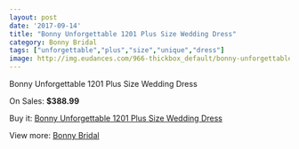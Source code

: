 ```yaml
---
layout: post
date: '2017-09-14'
title: "Bonny Unforgettable 1201 Plus Size Wedding Dress"
category: Bonny Bridal
tags: ["unforgettable","plus","size","unique","dress"]
image: http://img.eudances.com/966-thickbox_default/bonny-unforgettable-1201-plus-size-wedding-dress.jpg
---
```

Bonny Unforgettable 1201 Plus Size Wedding Dress

On Sales: **$388.99**
<a href="https://www.eudances.com/en/bonny-bridal/342-bonny-unforgettable-1201-plus-size-wedding-dress.html"><amp-img layout="responsive" width="600" height="600" src="//img.eudances.com/966-thickbox_default/bonny-unforgettable-1201-plus-size-wedding-dress.jpg" alt="Bonny Unforgettable 1201 Plus Size Wedding Dress 0" /></a>
<a href="https://www.eudances.com/en/bonny-bridal/342-bonny-unforgettable-1201-plus-size-wedding-dress.html"><amp-img layout="responsive" width="600" height="600" src="//img.eudances.com/967-thickbox_default/bonny-unforgettable-1201-plus-size-wedding-dress.jpg" alt="Bonny Unforgettable 1201 Plus Size Wedding Dress 1" /></a>

Buy it: [Bonny Unforgettable 1201 Plus Size Wedding Dress](https://www.eudances.com/en/bonny-bridal/342-bonny-unforgettable-1201-plus-size-wedding-dress.html "Bonny Unforgettable 1201 Plus Size Wedding Dress")

View more: [Bonny Bridal](https://www.eudances.com/en/3-bonny-bridal "Bonny Bridal")
